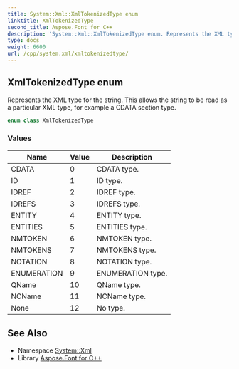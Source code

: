 ```yaml
---
title: System::Xml::XmlTokenizedType enum
linktitle: XmlTokenizedType
second_title: Aspose.Font for C++
description: 'System::Xml::XmlTokenizedType enum. Represents the XML type for the string. This allows the string to be read as a particular XML type, for example a CDATA section type in C++.'
type: docs
weight: 6600
url: /cpp/system.xml/xmltokenizedtype/
---
```

## XmlTokenizedType enum


Represents the XML type for the string. This allows the string to be read as a particular XML type, for example a CDATA section type.

```cpp
enum class XmlTokenizedType
```

### Values

| Name | Value | Description |
| --- | --- | --- |
| CDATA | 0 | CDATA type. |
| ID | 1 | ID type. |
| IDREF | 2 | IDREF type. |
| IDREFS | 3 | IDREFS type. |
| ENTITY | 4 | ENTITY type. |
| ENTITIES | 5 | ENTITIES type. |
| NMTOKEN | 6 | NMTOKEN type. |
| NMTOKENS | 7 | NMTOKENS type. |
| NOTATION | 8 | NOTATION type. |
| ENUMERATION | 9 | ENUMERATION type. |
| QName | 10 | QName type. |
| NCName | 11 | NCName type. |
| None | 12 | No type. |

## See Also

* Namespace [System::Xml](../)
* Library [Aspose.Font for C++](../../)
